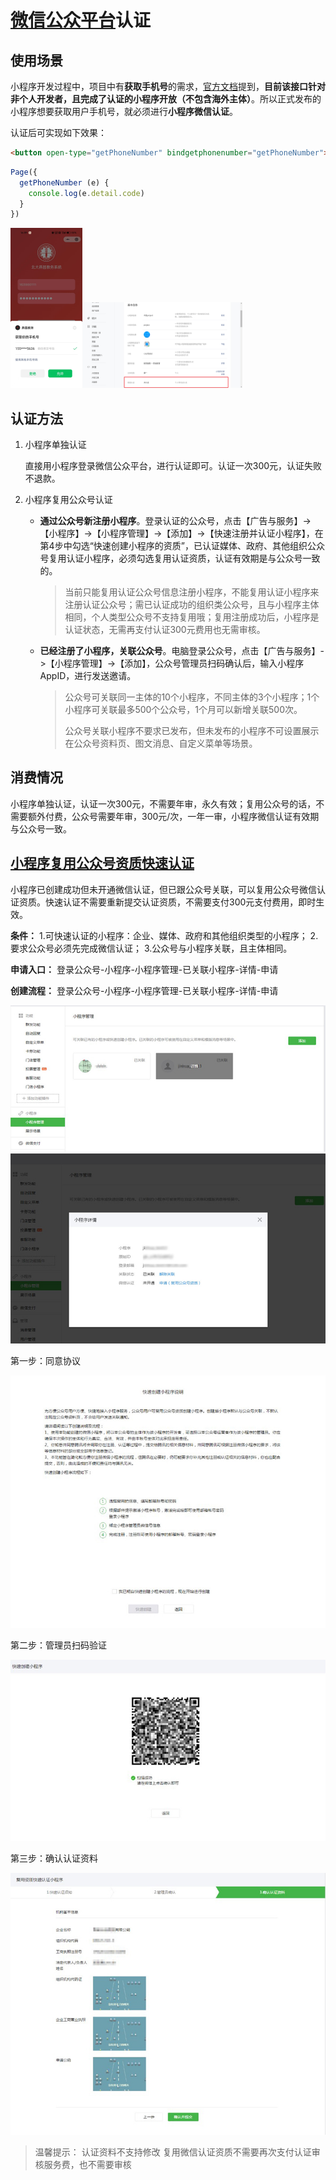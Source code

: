 # [微信公众平台](https://mp.weixin.qq.com/)认证

## 使用场景

小程序开发过程中，项目中有**获取手机号**的需求，[官方文档](https://developers.weixin.qq.com/miniprogram/dev/framework/open-ability/getPhoneNumber.html)提到，**目前该接口针对非个人开发者，且完成了认证的小程序开放（不包含海外主体）**。所以正式发布的小程序想要获取用户手机号，就必须进行**小程序微信认证**。

认证后可实现如下效果：

```html
<button open-type="getPhoneNumber" bindgetphonenumber="getPhoneNumber"></button>
```

```js
Page({
  getPhoneNumber (e) {
    console.log(e.detail.code)
  }
})
```

<img src="02.微信公众平台认证.assets/image-20230418141333529.png" alt="image-20230418141333529" style="zoom: 25%;" /><img src="02.微信公众平台认证.assets/image-20230418141123753.png" alt="image-20230418141123753" style="zoom: 25%;" />



## 认证方法

1. 小程序单独认证

   直接用小程序登录微信公众平台，进行认证即可。认证一次300元，认证失败不退款。

2. 小程序复用公众号认证

   - **通过公众号新注册小程序**。登录认证的公众号，点击【广告与服务】->【小程序】->【小程序管理】->【添加】->【快速注册并认证小程序】，在第4步中勾选“快速创建小程序的资质”，已认证媒体、政府、其他组织公众号复用认证小程序，必须勾选复用认证资质，认证有效期是与公众号一致的。

     > 当前只能复用认证公众号信息注册小程序，不能复用认证小程序来注册认证公众号；需已认证成功的组织类公众号，且与小程序主体相同，个人类型公众号不支持复用哦；复用注册成功后，小程序是认证状态，无需再支付认证300元费用也无需审核。

   - **已经注册了小程序，关联公众号**。电脑登录公众号，点击【广告与服务】->【小程序管理】->【添加】，公众号管理员扫码确认后，输入小程序AppID，进行发送邀请。

     > 公众号可关联同一主体的10个小程序，不同主体的3个小程序；1个小程序可关联最多500个公众号，1个月可以新增关联500次。
     >
     > 公众号关联小程序不要求已发布，但未发布的小程序不可设置展示在公众号资料页、图文消息、自定义菜单等场景。



## 消费情况

小程序单独认证，认证一次300元，不需要年审，永久有效；复用公众号的话，不需要额外付费，公众号需要年审，300元/次，一年一审，小程序微信认证有效期与公众号一致。

## [小程序复用公众号资质快速认证](https://kf.qq.com/faq/170705yyUb2A170705MjeIRr.html)

小程序已创建成功但未开通微信认证，但已跟公众号关联，可以复用公众号微信认证资质。快速认证不需要重新提交认证资质，不需要支付300元支付费用，即时生效。

**条件：**
1.可快速认证的小程序：企业、媒体、政府和其他组织类型的小程序；
2.要求公众号必须先完成微信认证；
3.公众号与小程序关联，且主体相同。

**申请入口：**
登录公众号-小程序-小程序管理-已关联小程序-详情-申请

**创建流程：**
登录公众号-小程序-小程序管理-已关联小程序-详情-申请

![img](02.微信公众平台认证.assets/c2f683938a375623d7d543b8923ae075.jpg)
![img](02.微信公众平台认证.assets/317bed40a758c50c358cb23e3f48cb4a.jpg)

第一步：同意协议

![img](02.微信公众平台认证.assets/559ecf10b2e5b6debb69ded9ab53fc40.jpg)

第二步：管理员扫码验证

![img](02.微信公众平台认证.assets/6db94bb1a1bc39f43d2534af49d54ec9.jpg)

第三步：确认认证资料

![img](02.微信公众平台认证.assets/fdb5ae3a051dabf3079ede002da25963.jpg)

> 温馨提示：
> 认证资料不支持修改
> 复用微信认证资质不需要再次支付认证审核服务费，也不需要审核
